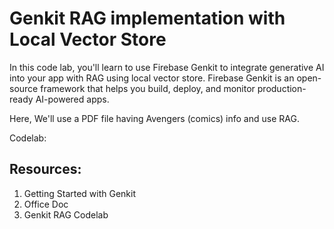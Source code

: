 # Genkit RAG implementation with Local Vector Store

In this code lab, you'll learn to use Firebase Genkit to integrate generative AI into your app with RAG using local vector store. 
Firebase Genkit is an open-source framework that helps you build, deploy, and monitor production-ready AI-powered apps.

Here, We'll use a PDF file having Avengers (comics) info and use RAG.

Codelab: 

## Resources:
1. Getting Started with Genkit
2. Office Doc
3. Genkit RAG Codelab

